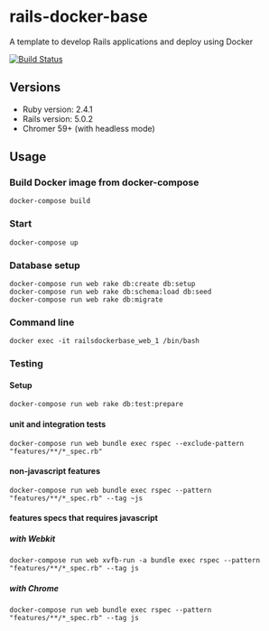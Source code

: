 # rails-docker-base
A template to develop Rails applications and deploy using Docker

[![Build Status](https://travis-ci.org/snepote/rails-docker-base.svg?branch=master)](https://travis-ci.org/snepote/rails-docker-base)

## Versions
* Ruby version: 2.4.1
* Rails version: 5.0.2
* Chromer 59+ (with headless mode)

## Usage
### Build Docker image from docker-compose
`docker-compose build`
### Start
`docker-compose up`
### Database setup
```
docker-compose run web rake db:create db:setup
docker-compose run web rake db:schema:load db:seed
docker-compose run web rake db:migrate
```
### Command line
`docker exec -it railsdockerbase_web_1 /bin/bash`

### Testing
#### Setup
`docker-compose run web rake db:test:prepare`
#### unit and integration tests
`docker-compose run web bundle exec rspec --exclude-pattern "features/**/*_spec.rb"`
#### non-javascript features
`docker-compose run web bundle exec rspec --pattern "features/**/*_spec.rb" --tag ~js`
#### features specs that requires javascript
##### with Webkit
`docker-compose run web xvfb-run -a bundle exec rspec --pattern "features/**/*_spec.rb" --tag js`
##### with Chrome
`docker-compose run web bundle exec rspec --pattern "features/**/*_spec.rb" --tag js`
